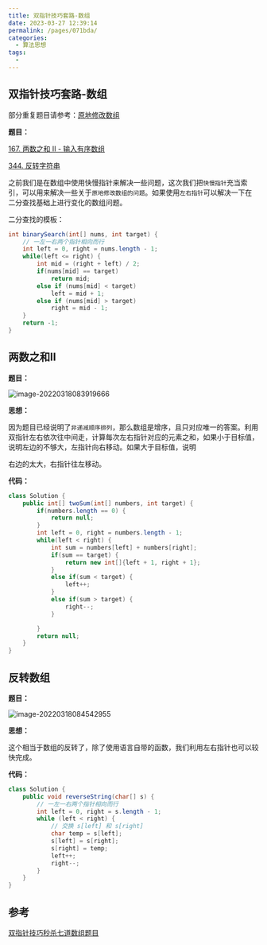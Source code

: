 ```yaml
---
title: 双指针技巧套路-数组
date: 2023-03-27 12:39:14
permalink: /pages/071bda/
categories:
  - 算法思想
tags:
  - 
---
```

## 双指针技巧套路-数组

部分重复题目请参考：[原地修改数组](https://www.xiangxu999.com/archives/%E5%8E%9F%E5%9C%B0%E4%BF%AE%E6%94%B9%E6%95%B0%E7%BB%84)

**题目：**

[167. 两数之和 II - 输入有序数组](https://leetcode-cn.com/problems/two-sum-ii-input-array-is-sorted)

[344. 反转字符串](https://leetcode-cn.com/problems/reverse-string/)

之前我们是在数组中使用快慢指针来解决一些问题，这次我们把`快慢指针`充当索引，可以用来解决一些关于`原地修改数组的问题`。如果使用`左右指针`可以解决一下在二分查找基础上进行变化的数组问题。

二分查找的模板：

```java
int binarySearch(int[] nums, int target) {
    // 一左一右两个指针相向而行
    int left = 0, right = nums.length - 1;
    while(left <= right) {
        int mid = (right + left) / 2;
        if(nums[mid] == target)
            return mid; 
        else if (nums[mid] < target)
            left = mid + 1; 
        else if (nums[mid] > target)
            right = mid - 1;
    }
    return -1;
}
```

## 两数之和II

**题目：**

![image-20220318083919666](https://blog-1300853183.cos.ap-chengdu.myqcloud.com/img/image-20220318083919666.png)

**思想：**

因为题目已经说明了`非递减顺序排列`，那么数组是增序，且只对应唯一的答案。利用双指针左右依次往中间走，计算每次左右指针对应的元素之和，如果小于目标值，说明左边的不够大，左指针向右移动。如果大于目标值，说明

右边的太大，右指针往左移动。

**代码：**

```java
class Solution {
    public int[] twoSum(int[] numbers, int target) {
        if(numbers.length == 0) {
            return null;
        }
        int left = 0, right = numbers.length - 1;
        while(left < right) {
            int sum = numbers[left] + numbers[right];
            if(sum == target) {
                return new int[]{left + 1, right + 1};
            }
            else if(sum < target) {
                left++;
            } 
            else if(sum > target) {
                right--;
            }

        }
        return null;
    }
}
```

## 反转数组

**题目：**

![image-20220318084542955](https://blog-1300853183.cos.ap-chengdu.myqcloud.com/img/image-20220318084542955.png)

**思想：**

这个相当于数组的反转了，除了使用语言自带的函数，我们利用左右指针也可以较快完成。

**代码：**

```java
class Solution {
    public void reverseString(char[] s) {
        // 一左一右两个指针相向而行
        int left = 0, right = s.length - 1;
        while (left < right) {
            // 交换 s[left] 和 s[right]
            char temp = s[left];
            s[left] = s[right];
            s[right] = temp;
            left++;
            right--;
        }
    }
}
```

## 参考

[双指针技巧秒杀七道数组题目](https://labuladong.gitee.io/algo/1/9/)
